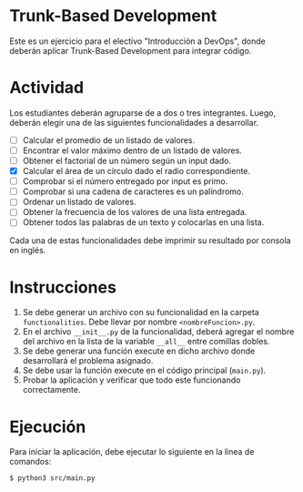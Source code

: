 # Trunk-Based Development
Este es un ejercicio para el electivo "Introducción a DevOps", donde deberán aplicar Trunk-Based Development para integrar código.

# Actividad
Los estudiantes deberán agruparse de a dos o tres integrantes. Luego, deberán elegir una de las siguientes funcionalidades a desarrollar.

- [ ] Calcular el promedio de un listado de valores.
- [ ] Encontrar el valor máximo dentro de un listado de valores.
- [ ] Obtener el factorial de un número según un input dado.
- [x] Calcular el área de un círculo dado el radio correspondiente.
- [ ] Comprobar si el número entregado por input es primo.
- [ ] Comprobar si una cadena de caracteres es un palíndromo.
- [ ] Ordenar un listado de valores.
- [ ] Obtener la frecuencia de los valores de una lista entregada.
- [ ] Obtener todos las palabras de un texto y colocarlas en una lista.

Cada una de estas funcionalidades debe imprimir su resultado por consola en inglés.

# Instrucciones
1. Se debe generar un archivo con su funcionalidad en la carpeta `functionalities`. Debe llevar por nombre `<nombreFuncion>.py`.
2. En el archivo `__init__.py` de la funcionalidad, deberá agregar el nombre del archivo en la lista de la variable `__all__` entre comillas dobles.
3. Se debe generar una función execute en dicho archivo donde desarrollará el problema asignado.
4. Se debe usar la función execute en el código principal (`main.py`).
5. Probar la aplicación y verificar que todo este funcionando correctamente.

# Ejecución
Para iniciar la aplicación, debe ejecutar lo siguiente en la linea de comandos:
```bash
$ python3 src/main.py
```